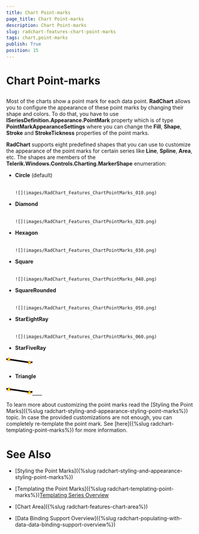 ```yaml
---
title: Chart Point-marks
page_title: Chart Point-marks
description: Chart Point-marks
slug: radchart-features-chart-point-marks
tags: chart,point-marks
publish: True
position: 15
---
```


# Chart Point-marks



## 

Most of the charts show a point mark for each data point. __RadChart__ allows you to configure the appearance of these point marks by changing their shape and colors. To do that, you have to use __ISeriesDefinition.Appearance.PointMark__ property which is of type __PointMarkAppearanceSettings__ where you can change the __Fill__, __Shape__, __Stroke__ and __StrokeTickness__ properties of the point marks.

__RadChart__ supports eight predefined shapes that you can use to customize the appearance of the point marks for certain series like __Line__, __Spline__, __Area__, etc. The shapes are members of the __Telerik.Windows.Controls.Charting.MarkerShape__ enumeration:

* __Circle__ (default) 




         
      ![](images/RadChart_Features_ChartPointMarks_010.png)

* __Diamond__




         
      ![](images/RadChart_Features_ChartPointMarks_020.png)

* __Hexagon__




         
      ![](images/RadChart_Features_ChartPointMarks_030.png)

* __Square__




         
      ![](images/RadChart_Features_ChartPointMarks_040.png)

* __SquareRounded__




         
      ![](images/RadChart_Features_ChartPointMarks_050.png)

* __StarEightRay__




         
      ![](images/RadChart_Features_ChartPointMarks_060.png)

* __StarFiveRay__

__![](images/RadChart_Features_ChartPointMarks_070.png)__

* __Triangle__

__![](images/RadChart_Features_ChartPointMarks_080.png)______





To learn more about customizing the point marks read the [Styling the Point Marks]({%slug radchart-styling-and-appearance-styling-point-marks%}) topic. In case the provided customizations are not enough, you can completely re-template the point mark. See [here]({%slug radchart-templating-point-marks%}) for more information.

# See Also

 * [Styling the Point Marks]({%slug radchart-styling-and-appearance-styling-point-marks%})

 * [Templating the Point Marks]({%slug radchart-templating-point-marks%})[Templating Series Overview](69211D95-033D-42E8-A657-6FA9FAE5C71B)

 * [Chart Area]({%slug radchart-features-chart-area%})

 * [Data Binding Support Overview]({%slug radchart-populating-with-data-data-binding-support-overview%})
